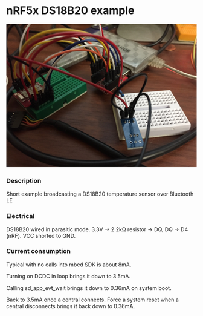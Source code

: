 # nRF5x DS18B20 example

![alt text](./redbear-ds18b20.jpg "DS18B20 with Redbear BLE Nano v2")

### Description

Short example broadcasting a DS18B20 temperature sensor over Bluetooth LE

### Electrical

DS18B20 wired in parasitic mode.  3.3V -> 2.2kΩ resistor -> DQ, DQ -> D4 (nRF).  VCC shorted to GND.

### Current consumption

Typical with no calls into mbed SDK is about 8mA.

Turning on DCDC in loop brings it down to 3.5mA.

Calling sd_app_evt_wait brings it down to 0.36mA on system boot.

Back to 3.5mA once a central connects.  Force a system reset when a central disconnects brings it back down to 0.36mA.
